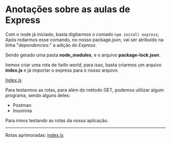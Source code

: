 # Anotações sobre as aulas de Express

Com o node já iniciado, basta digitarmos o comado `npm install express`; Após rodarmos esse comando, no nosso package.json, vai ser atribuído na linha "_dependencies_:" a adição do _Express_.

Sendo gerado uma pasta **node_modules**, e o arquivo **package-lock.json**.

Iremos criar uma rota de _hello world_, para isso, basta criarmos um arquivo **index.js** e já importar o express para o nosso arquivo.

[Index.js](./index.js)

Para testarmos as rotas, para além do método GET, podemos utilizar algum programa, sendo alguns deles:

- Postman
- Insomnia

Para irmos testando as rotas da nossa aplicação.

---

Rotas aprimoradas: [index.js](3.1-rotas-aprimoradas/index.js)

